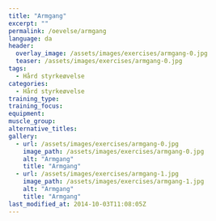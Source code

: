 ```yaml
---
title: "Armgang"
excerpt: ""
permalink: /oevelse/armgang
language: da
header:
  overlay_image: /assets/images/exercises/armgang-0.jpg
  teaser: /assets/images/exercises/armgang-0.jpg
tags:
  - Hård styrkeøvelse
categories:
  - Hård styrkeøvelse
training_type: 
training_focus: 
equipment:
muscle_group:
alternative_titles:
gallery:
  - url: /assets/images/exercises/armgang-0.jpg
    image_path: /assets/images/exercises/armgang-0.jpg
    alt: "Armgang"
    title: "Armgang"
  - url: /assets/images/exercises/armgang-1.jpg
    image_path: /assets/images/exercises/armgang-1.jpg
    alt: "Armgang"
    title: "Armgang"
last_modified_at: 2014-10-03T11:08:05Z
---
```



